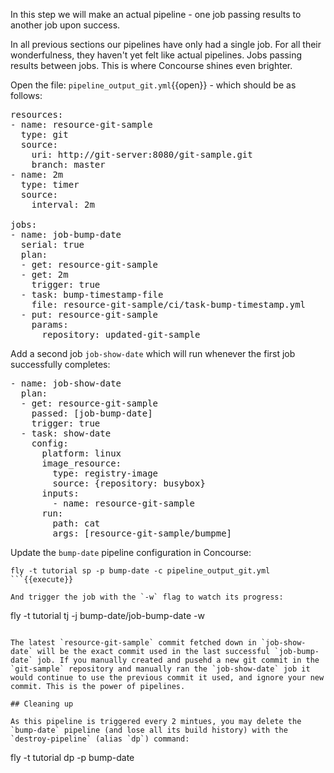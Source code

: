 In this step we will make an actual pipeline - one job passing results to another job upon success.

In all previous sections our pipelines have only had a single job. For all their wonderfulness, they haven't yet felt like actual pipelines. Jobs passing results between jobs. This is where Concourse shines even brighter.

Open the file: `pipeline_output_git.yml`{{open}} - which should be as follows:

<pre class="file" data-filename="pipeline_output_git.yml" data-target="replace">
resources:
- name: resource-git-sample
  type: git
  source:
    uri: http://git-server:8080/git-sample.git
    branch: master
- name: 2m
  type: timer
  source:
    interval: 2m

jobs:
- name: job-bump-date
  serial: true
  plan:
  - get: resource-git-sample
  - get: 2m
    trigger: true
  - task: bump-timestamp-file
    file: resource-git-sample/ci/task-bump-timestamp.yml
  - put: resource-git-sample
    params:
      repository: updated-git-sample
</pre>

Add a second job `job-show-date` which will run whenever the first job successfully completes:

<pre data-filename="pipeline_output_git.yml" data-target="append">
- name: job-show-date
  plan:
  - get: resource-git-sample
    passed: [job-bump-date]
    trigger: true
  - task: show-date
    config:
      platform: linux
      image_resource:
        type: registry-image
        source: {repository: busybox}
      inputs:
        - name: resource-git-sample
      run:
        path: cat
        args: [resource-git-sample/bumpme]
</pre>

Update the `bump-date` pipeline configuration in Concourse:

```
fly -t tutorial sp -p bump-date -c pipeline_output_git.yml
```{{execute}}

And trigger the job with the `-w` flag to watch its progress:

```
fly -t tutorial tj -j bump-date/job-bump-date -w
```{{execute}}

The latest `resource-git-sample` commit fetched down in `job-show-date` will be the exact commit used in the last successful `job-bump-date` job. If you manually created and pusehd a new git commit in the `git-sample` repository and manually ran the `job-show-date` job it would continue to use the previous commit it used, and ignore your new commit. This is the power of pipelines.

## Cleaning up

As this pipeline is triggered every 2 mintues, you may delete the `bump-date` pipeline (and lose all its build history) with the `destroy-pipeline` (alias `dp`) command:

```
fly -t tutorial dp -p bump-date
```{{execute}}
